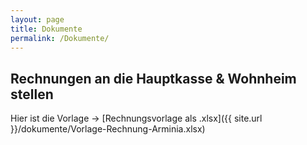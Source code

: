 ```yaml
---
layout: page
title: Dokumente
permalink: /Dokumente/
---
```


## Rechnungen an die Hauptkasse & Wohnheim stellen

Hier ist die Vorlage ->
[Rechnungsvorlage als .xlsx]({{ site.url }}/dokumente/Vorlage-Rechnung-Arminia.xlsx)
